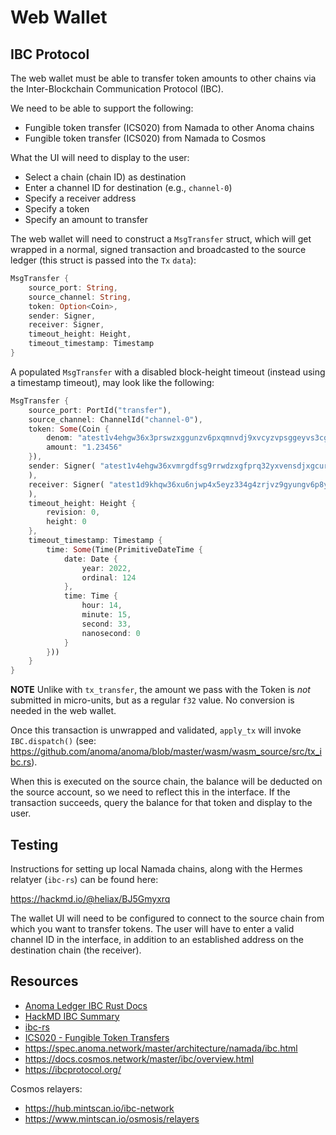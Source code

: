# Web Wallet

## IBC Protocol

The web wallet must be able to transfer token amounts to other chains via the Inter-Blockchain Communication Protocol (IBC).

We need to be able to support the following:

- Fungible token transfer (ICS020) from Namada to other Anoma chains
- Fungible token transfer (ICS020) from Namada to Cosmos

What the UI will need to display to the user:

- Select a chain (chain ID) as destination
- Enter a channel ID for destination (e.g., `channel-0`)
- Specify a receiver address
- Specify a token
- Specify an amount to transfer

The web wallet will need to construct a `MsgTransfer` struct, which will get wrapped in a normal, signed transaction and broadcasted to the source ledger (this struct is passed into the `Tx` `data`):

```rust
MsgTransfer {
	source_port: String,
	source_channel: String,
	token: Option<Coin>,
	sender: Signer,
	receiver: Signer,
	timeout_height: Height,
	timeout_timestamp: Timestamp
}
```

A populated `MsgTransfer` with a disabled block-height timeout (instead using a timestamp timeout), may look like the following:

```rust
MsgTransfer {
	source_port: PortId("transfer"),
	source_channel: ChannelId("channel-0"),
	token: Some(Coin {
		denom: "atest1v4ehgw36x3prswzxggunzv6pxqmnvdj9xvcyzvpsggeyvs3cg9qnywf589qnwvfsg5erg3fkl09rg5",
		amount: "1.23456"
	}),
	sender: Signer( "atest1v4ehgw36xvmrgdfsg9rrwdzxgfprq32yxvensdjxgcurxwpeg5mrxdpjxfp5gdp3xqu5gs2xd8k4aj"
	),
	receiver: Signer( "atest1d9khqw36xu6njwp4x5eyz334g4zrjvz9gyungv6p8yurys3jxymrxvzy89pyzv2pxaprzsfedvglv2"
	),
	timeout_height: Height {
		revision: 0,
		height: 0
	},
	timeout_timestamp: Timestamp {
		time: Some(Time(PrimitiveDateTime {
			date: Date {
				year: 2022,
				ordinal: 124
			},
			time: Time {
				hour: 14,
				minute: 15,
				second: 33,
				nanosecond: 0
			}
		}))
	}
}
```

**NOTE** Unlike with `tx_transfer`, the amount we pass with the Token is _not_ submitted in micro-units, but as a regular `f32` value. No conversion is needed in the web wallet.

Once this transaction is unwrapped and validated, `apply_tx` will invoke `IBC.dispatch()` (see: https://github.com/anoma/anoma/blob/master/wasm/wasm_source/src/tx_ibc.rs).

When this is executed on the source chain, the balance will be deducted on the source account, so we need to reflect this in the interface. If the transaction succeeds, query
the balance for that token and display to the user.

## Testing

Instructions for setting up local Namada chains, along with the Hermes relatyer (`ibc-rs`) can be found here:

https://hackmd.io/@heliax/BJ5Gmyxrq

The wallet UI will need to be configured to connect to the source chain from which you want to transfer tokens. The user will have to enter a valid channel ID
in the interface, in addition to an established address on the destination chain (the receiver).

## Resources

- [Anoma Ledger IBC Rust Docs](https://docs.anoma.network/master/rustdoc/anoma/ledger/ibc/)
- [HackMD IBC Summary](https://hackmd.io/H2yGO3IQRLiWCPWwQQdVow)
- [ibc-rs](https://github.com/informalsystems/ibc-rs/)
- [ICS020 - Fungible Token Transfers](https://github.com/cosmos/ibc/blob/master/spec/app/ics-020-fungible-token-transfer/README.md)
- https://spec.anoma.network/master/architecture/namada/ibc.html
- https://docs.cosmos.network/master/ibc/overview.html
- https://ibcprotocol.org/

Cosmos relayers:

- https://hub.mintscan.io/ibc-network
- https://www.mintscan.io/osmosis/relayers
